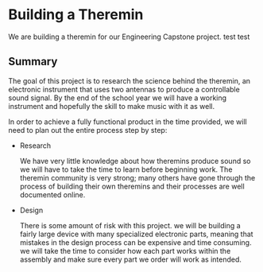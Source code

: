# Building a Theremin
We are building a theremin for our Engineering Capstone project. test test

## Summary
The goal of this project is to research the science behind the theremin, an electronic instrument that uses two antennas to produce a controllable sound signal. By the end of the school year we will have a working instrument and hopefully the skill to make music with it as well.

In order to achieve a fully functional product in the time provided, we will need to plan out the entire process step by step:

* Research

  We have very little knowledge about how theremins produce sound so we will have to take the time to learn before beginning work. The theremin community is very strong; many others have gone through the process of building their own theremins and their processes are well documented online. 
  
* Design

  There is some amount of risk with this project. we will be building a fairly large device with many specialized electronic parts, meaning that mistakes in the design process can be expensive and time consuming. we will take the time to consider how each part works within the assembly and make sure every part we order will work as intended.
